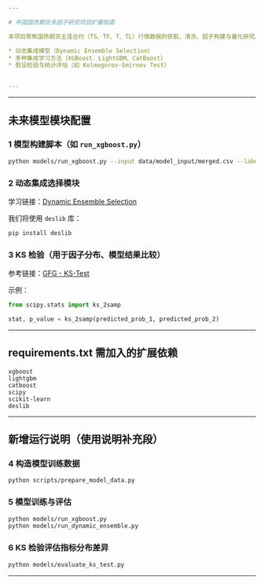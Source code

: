 ```yaml
---

# 中国国债期货多因子研究项目扩展指南

本项目聚焦国债期货主连合约（TS、TF、T、TL）行情数据的获取、清洗、因子构建与量化研究。未来将进一步扩展模型建模与因子评估，涵盖：

* 动态集成模型（Dynamic Ensemble Selection）
* 多种集成学习方法（XGBoost、LightGBM、CatBoost）
* 假设检验与统计评估（如 Kolmogorov-Smirnov Test）


---
```


---

## 未来模型模块配置

### 1️ 模型构建脚本（如 `run_xgboost.py`）

```bash
python models/run_xgboost.py --input data/model_input/merged.csv --label direction --test-size 0.2
```

### 2️ 动态集成选择模块

学习链接：[Dynamic Ensemble Selection](https://machinelearningmastery.com/dynamic-ensemble-selection-in-python/)

我们将使用 `deslib` 库：

```bash
pip install deslib
```

### 3️ KS 检验（用于因子分布、模型结果比较）

参考链接：[GFG - KS-Test](https://www.geeksforgeeks.org/kolmogorov-smirnov-test-ks-test/)

示例：

```python
from scipy.stats import ks_2samp

stat, p_value = ks_2samp(predicted_prob_1, predicted_prob_2)
```

---

##  requirements.txt 需加入的扩展依赖

```
xgboost
lightgbm
catboost
scipy
scikit-learn
deslib
```

---

## 新增运行说明（使用说明补充段）

### 4️ 构造模型训练数据

```bash
python scripts/prepare_model_data.py
```

### 5️ 模型训练与评估

```bash
python models/run_xgboost.py
python models/run_dynamic_ensemble.py
```

### 6️ KS 检验评估指标分布差异

```bash
python models/evaluate_ks_test.py
```

---


